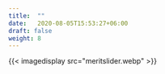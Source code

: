 ```yaml
---
title:  ""
date:   2020-08-05T15:53:27+06:00
draft: false
weight: 8
---
```


{{< imagedisplay  src="meritslider.webp"  >}}
